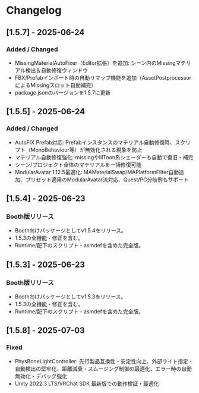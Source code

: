 # Changelog

## [1.5.7] - 2025-06-24

### Added / Changed
- MissingMaterialAutoFixer（Editor拡張）を追加: シーン内のMissingマテリアル検出＆自動修復ウィンドウ
- FBX/Prefabインポート時の自動リマップ機能を追加（AssetPostprocessorによるMissingスロット自動補完）
- package.jsonのバージョンを1.5.7に更新

## [1.5.5] - 2025-06-24

### Added / Changed
- AutoFIX Prefab対応: Prefabインスタンスのマテリアル自動修復時、スクリプト（MonoBehaviour等）が無効化される現象を防止
- マテリアル自動修復強化: missingやlilToon系シェーダーも自動で復旧・補完
- シーン/プロジェクト全体のマテリアルを一括修復可能
- ModularAvatar 1.12.5最適化: MAMaterialSwap/MAPlatformFilter自動追加、プリセット適用のModularAvatar流対応、Quest/PC分岐例もサポート

## [1.5.4] - 2025-06-23

### Booth版リリース
- Booth向けパッケージとしてv1.5.4をリリース。
- 1.5.3の全機能・修正を含む。
- Runtime/配下のスクリプト・asmdefを含めた完全版。

## [1.5.3] - 2025-06-23

### Booth版リリース
- Booth向けパッケージとしてv1.5.3をリリース。
- 1.5.3の全機能・修正を含む。
- Runtime/配下のスクリプト・asmdefを含めた完全版。

## [1.5.8] - 2025-07-03
### Fixed
- PhysBoneLightController: 先行製品互換性・安定性向上、外部ライト指定・自動検出の堅牢化、距離減衰・スムージング制御の最適化、エラー時の自動無効化・デバッグ強化
- Unity 2022.3 LTS/VRChat SDK 最新版での動作検証・最適化 